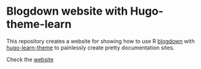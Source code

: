 # Blogdown website with Hugo-theme-learn

This repository creates a website for showing how to use R [blogdown](https://github.com/rstudio/blogdown) with [hugo-learn-theme](https://github.com/matcornic/hugo-theme-learn) to painlessly create pretty documentation sites.

Check the [website](https://mingchen0919.github.io/blogdown-website-with-hugo-theme-learn/)